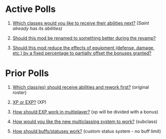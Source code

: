 # Active Polls

1. [Which classes would you like to receive their abilities next?](https://strawpoll.com/hcrc3rcp) *(Saint already has its abilities)*

1. [Should this mod be renamed to something better during the revamp?](https://strawpoll.com/9haw9fra)

1. [Should this mod reduce the effects of equipment (defense, damage, etc.) by a fixed percentage to partially offset the bonuses granted?](https://strawpoll.com/29k6xdxw)

# Prior Polls

1. [Which class(es) should receive abilities and rework first?](https://strawpoll.com/9fhabha9) (original roster)

1. [XP or EXP?](https://strawpoll.com/1xy5ps41) (XP)

1. [How should EXP work in multiplayer?](https://strawpoll.com/8d6g6fcg) (xp will be divided with a bonus)

1. [How would you like the new multiclassing system to work?](https://strawpoll.com/3c1arp95) (subclass)

1. [How should buffs/statuses work?](https://strawpoll.com/x9dcdc5z) (custom status system - no buff limit)
